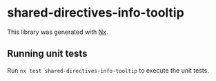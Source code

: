 # shared-directives-info-tooltip

This library was generated with [Nx](https://nx.dev).

## Running unit tests

Run `nx test shared-directives-info-tooltip` to execute the unit tests.
